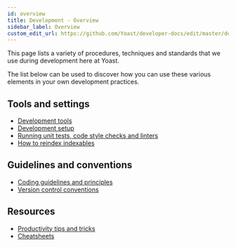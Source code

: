 ```yaml
---
id: overview
title: Development - Overview
sidebar_label: Overview
custom_edit_url: https://github.com/Yoast/developer-docs/edit/master/docs/development/overview.md
---
```

This page lists a variety of procedures, techniques and standards that we use during development here at Yoast.

The list below can be used to discover how you can use these various elements in your own development practices.

## Tools and settings
* [Development tools](development-tools.md)
* [Development setup](development-setup.md)
* [Running unit tests, code style checks and linters](running-unit-tests-code-style-checks-and-linters.md)
* [How to reindex indexables](reindex-indexables.md)

## Guidelines and conventions
* [Coding guidelines and principles](coding-guidelines-and-principles.md)
* [Version control conventions](version-control-conventions.md)

## Resources
* [Productivity tips and tricks](productivity-tips-and-tricks.md)
* [Cheatsheets](cheatsheets.md)
